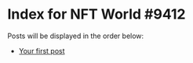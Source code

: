 # Index for NFT World #9412
Posts will be displayed in the order below:

- [Your first post](./001-first.md)

